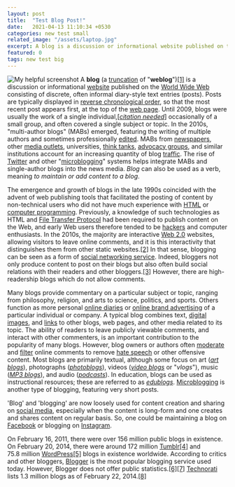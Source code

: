 ```yaml
---
layout: post
title:  "Test Blog Post!"
date:   2021-04-13 11:10:34 +0530
categories: new test small
related_image: "/assets/laptop.jpg"
excerpt: A blog is a discussion or informational website published on the World Wide Web consisting of discrete, often informal diary-style text...
featured: 0
tags: new test big
---
```

![My helpful screenshot](/assets/laptop.jpg)
A **blog** (a [truncation](https://en.wikipedia.org/wiki/Clipping_(morphology) "Clipping (morphology)") of "**weblog**")[[1]](https://en.wikipedia.org/wiki/Blog#cite_note-1) is a discussion or informational [website](https://en.wikipedia.org/wiki/Website "Website") published on the [World Wide Web](https://en.wikipedia.org/wiki/World_Wide_Web "World Wide Web") consisting of discrete, often informal diary-style text entries (posts). Posts are typically displayed in [reverse chronological order](https://en.wikipedia.org/wiki/Reverse_chronology "Reverse chronology"), so that the most recent post appears first, at the top of the [web page](https://en.wikipedia.org/wiki/Web_page "Web page"). Until 2009, blogs were usually the work of a single individual,[*[citation needed](https://en.wikipedia.org/wiki/Wikipedia:Citation_needed "Wikipedia:Citation needed")*] occasionally of a small group, and often covered a single subject or 
topic. In the 2010s, "multi-author blogs" (MABs) emerged, featuring the 
writing of multiple authors and sometimes professionally [edited](https://en.wikipedia.org/wiki/Editing "Editing"). MABs from [newspapers](https://en.wikipedia.org/wiki/Newspaper "Newspaper"), other [media outlets](https://en.wikipedia.org/wiki/News_media "News media"), universities, [think tanks](https://en.wikipedia.org/wiki/Think_tank "Think tank"), [advocacy groups](https://en.wikipedia.org/wiki/Advocacy_group "Advocacy group"), and similar institutions account for an increasing quantity of blog [traffic](https://en.wikipedia.org/wiki/Web_traffic "Web traffic"). The rise of [Twitter](https://en.wikipedia.org/wiki/Twitter "Twitter") and other "[microblogging](https://en.wikipedia.org/wiki/Microblogging "Microblogging")" systems helps integrate MABs and single-author blogs into the news media. *Blog* can also be used as a verb, meaning *to maintain or add content to a blog*.

The emergence and growth of blogs in the late 1990s coincided 
with the advent of web publishing tools that facilitated the posting of 
content by non-technical users who did not have much experience with [HTML](https://en.wikipedia.org/wiki/HTML "HTML") or [computer programming](https://en.wikipedia.org/wiki/Computer_programming "Computer programming"). Previously, a knowledge of such technologies as HTML and [File Transfer Protocol](https://en.wikipedia.org/wiki/File_Transfer_Protocol "File Transfer Protocol") had been required to publish content on the Web, and early Web users therefore tended to be [hackers](https://en.wikipedia.org/wiki/Hacker "Hacker") and computer enthusiasts. In the 2010s, the majority are interactive [Web 2.0](https://en.wikipedia.org/wiki/Web_2.0 "Web 2.0") websites, allowing visitors to leave online comments, and it is this 
interactivity that distinguishes them from other static websites.[[2]](https://en.wikipedia.org/wiki/Blog#cite_note-2) In that sense, blogging can be seen as a form of [social networking service](https://en.wikipedia.org/wiki/Social_networking_service "Social networking service").
 Indeed, bloggers not only produce content to post on their blogs but 
also often build social relations with their readers and other bloggers.[[3]](https://en.wikipedia.org/wiki/Blog#cite_note-3) However, there are high-readership blogs which do not allow comments.

Many blogs provide commentary on a particular subject or topic, 
ranging from philosophy, religion, and arts to science, politics, and 
sports. Others function as more personal [online diaries](https://en.wikipedia.org/wiki/Online_diary "Online diary") or [online brand advertising](https://en.wikipedia.org/wiki/Online_advertising "Online advertising") of a particular individual or company. A typical blog combines text, [digital images](https://en.wikipedia.org/wiki/Digital_image "Digital image"), and [links](https://en.wikipedia.org/wiki/Hyperlink "Hyperlink") to other blogs, web pages, and other media related to its topic. The 
ability of readers to leave publicly viewable comments, and interact 
with other commenters, is an important contribution to the popularity of
 many blogs. However, blog owners or authors often [moderate](https://en.wikipedia.org/wiki/Internet_forum#Moderators "Internet forum") and [filter](https://en.wikipedia.org/wiki/Wordfilter "Wordfilter") online comments to remove [hate speech](https://en.wikipedia.org/wiki/Hate_speech "Hate speech") or other offensive content. Most blogs are primarily textual, although some focus on art (*[art blogs](https://en.wikipedia.org/wiki/Art_blog "Art blog")*), photographs (*[photoblogs](https://en.wikipedia.org/wiki/Photoblog "Photoblog")*), videos (*[video blogs](https://en.wikipedia.org/wiki/Video_blog "Video blog")* or "*vlogs*"), music (*[MP3 blogs](https://en.wikipedia.org/wiki/MP3_blog "MP3 blog")*), and audio (*[podcasts](https://en.wikipedia.org/wiki/Podcast "Podcast")*). In education, blogs can be used as instructional resources; these are referred to as *[edublogs](https://en.wikipedia.org/wiki/Edublog "Edublog")*. [Microblogging](https://en.wikipedia.org/wiki/Microblogging "Microblogging") is another type of blogging, featuring very short posts.

'Blog' and 'blogging' are now loosely used for content creation and sharing on [social media](https://en.wikipedia.org/wiki/Social_media "Social media"),
 especially when the content is long-form and one creates and shares 
content on regular basis. So, one could be maintaining a blog on [Facebook](https://en.wikipedia.org/wiki/Facebook "Facebook") or blogging on [Instagram](https://en.wikipedia.org/wiki/Instagram "Instagram").

On February 16, 2011, there were over 156 million public blogs in existence.
On February 20, 2014, there were around 172 million [Tumblr](https://en.wikipedia.org/wiki/Tumblr "Tumblr")[[4]](https://en.wikipedia.org/wiki/Blog#cite_note-4) and 75.8 million [WordPress](https://en.wikipedia.org/wiki/WordPress.com "WordPress.com")[[5]](https://en.wikipedia.org/wiki/Blog#cite_note-5) blogs in existence worldwide. According to critics and other bloggers, [Blogger](https://en.wikipedia.org/wiki/Blogger_(service) "Blogger (service)") is the most popular blogging service used today. However, Blogger does not offer public statistics.[[6]](https://en.wikipedia.org/wiki/Blog#cite_note-6)[[7]](https://en.wikipedia.org/wiki/Blog#cite_note-7) [Technorati](https://en.wikipedia.org/wiki/Technorati "Technorati") lists 1.3 million blogs as of February 22, 2014.[[8]](https://en.wikipedia.org/wiki/Blog#cite_note-8)
